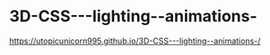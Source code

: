 # 3D-CSS---lighting--animations-
https://utopicunicorn995.github.io/3D-CSS---lighting--animations-/
